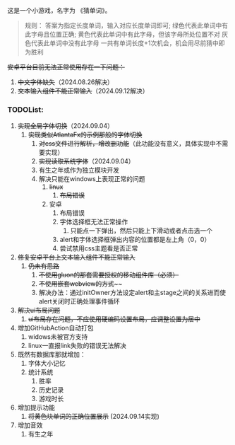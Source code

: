 这是一个小游戏，名字为 《猜单词》。
> 规则：
> 答案为指定长度单词，输入对应长度单词即可;
> 绿色代表此单词中有此字母且位置正确;
> 黄色代表此单词中有此字母，但该字母所处位置不对
> 灰色代表此单词中没有此字母
> 一共有单词长度+1次机会，机会用尽前猜中即为胜利

~~安卓平台目前无法正常使用存在一下问题：~~

1. ~~中文字体缺失~~（2024.08.26解决）
2. ~~文本输入组件不能正常输入~~（2024.09.12解决）

### TODOList:

1. ~~实现全局字体切换~~（2024.09.04）
    1. ~~实现类似AtlantaFx的示例那般的字体切换~~
        1. ~~对css文件进行解析，增改删功能~~（此功能没有意义，具体实现中不需要实现）
        2. ~~实现读取系统字体~~（2024.09.04）
        3. 有生之年或作为独立模块开发
        4. 解决只能在windows上表现正常的问题
            1. ~~linux~~
                1. ~~布局错误~~
            2. 安卓
                1. 布局错误
                2. 字体选择框无法正常操作
                    1. 只能点一下弹出，然后只能上下滑动或者点击选一个
                3. alert和字体选择框弹出内容的位置都是左上角（0，0）
                5. 尝试禁用css主题看是否正常
2. ~~修复安卓平台上文本输入组件不能正常输入~~
    1. ~~仍未有思路~~
        1. ~~不使用gluon的那套需要授权的移动组件库（必须）~~
        2. ~~不使用嵌套webview的方式~~~~
        3. 解决办法：通过initOwner方法设定alert和主stage之间的关系进而使alert关闭时正确处理事件循环
3. ~~解决ui布局问题~~
    1. ~~ui布局存在问题，不应使用硬编码设置布局，应调整设置为居中~~
4. 增加GitHubAction自动打包
    1. widows未被官方支持
    2. linux一直报link失败的错误无法解决
5. 既然有数据库那就增加：
    1. 字体大小记忆
    2. 统计系统
        1. 胜率
        2. 历史记录
        3. 游戏时长
6. 增加提示功能
    1. ~~将黄色块单词的正确位置展示~~ (2024.09.14实现)
7. 增加音效
    1. 有生之年